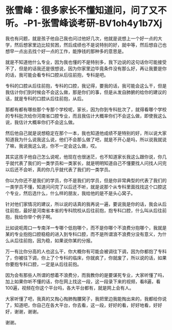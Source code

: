# 张雪峰：很多家长不懂知道问，问了又不听。-P1-张雪峰谈考研-BV1oh4y1b7Xj

我也有问题，就是孩子他自己我也问过他好几次，他就是说想上一个好一点的大学，然后想家里边比较贫困，然后成绩也不是说特别的好，就中等，然后想自己也想早一点出去找个好一点的工作，能挣钱的那种多的意思是。

就是不知道他什么专业，因为我也懂的不是特别多，我下边说的这句话你可能接受不了，但是的话我还是很想说，因为你家里边毕竟条件没有那么好，再让我要是你的话，我可能会看专科口腔从后往前抱，专科是吧。

专科的口腔从后往前抱，专科的口腔，我记得，要我的话，我可能会这么干，但是我估计你们到时候会不会这么做，那是你们的事，但是从发自肺腑的给你的建议的话，就是专科的口腔从后往前抱，从后。

那都有都有哪些那个专那个学校呢，家长，因为你到专科批次了，就得看哪个学校的专科批次给你河南省口腔专业，而且我估计大概率你们不会这么做，即使我这么说，我估计大概率你们不会这么做。

然后他自己就是说想稳定在那个一本，我也知道他成绩不是特别的好，所以说大家知道我为什么说我这么说，他们不会那么做了吧，就是不开心是吗，所以说我就说了嘛，我说我这么说，你不一定会这么做，哎。

其实这孩子他自己怎么说呢，他现在也很迷茫，也不知道家长我这么跟你说，你几乎就代表了我们的一类学员和一类家长，就是明明知道自己不懂要找人问找人问完以后还不会听，真的你几乎就代表了我们的一类学员。

你以为你还不是我们的学员，你不是我们的学员，但是你非常典型的代表了我们的一类学员不懂，知道问问完了以后还不听，就是说那个从专科里面找找这个口腔这个专业，然后选什么，什么样的朋友，我给他的是不是头心窝子。

针对他们家情况的建议，所以说的话真的我再说一遍，要说我是你的话，我会从后往前抱，最好是河南省本省的专科院校从后往前抱，抱专科口腔，什么叫从后往前抱，我给你举个例子啊。

比如说呃周口一专南洋一专哪个低抱哪个，而不是你哪个不浪费分抱哪个，我就是某的专业抱抱口腔稳稳的进入到专科口腔，而不是所谓浪不浪费分没有意义，为什么从后往前抱，因为稳，如果说你某的分报。

万一有比你分高的人也这么干，你大概你有可能会被调往下调，因为你都抱了专科了，你被往下调，你上了个专科的临床，你就疯了，你就废了，所以说的话，如果你要抱专科口腔，一定是从后往前抱。

因为会有那些人所谓的想着不浪费分，而我教你的是要谋死专业，大家听懂了吗，加上如果你听不懂的话，你在网上找这一段，这一段录下来的视频，看8遍，看100遍，视频在你这个平台吗，各大平台都有，就是网上会有人。

大家听懂了吧，我真的又掏心掏肺掏腰窝子，我把里边我能掏出来的，我都给你说了，知道吧，你自己在各大平台，你去看，这一段，好好的看，好好地看，好好好，谢谢，谢谢。

谢谢。